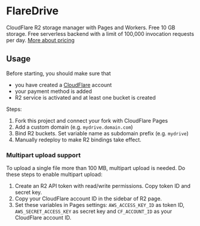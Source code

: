 # FlareDrive

CloudFlare R2 storage manager with Pages and Workers. Free 10 GB storage. Free serverless backend with a limit of 100,000 invocation requests per day. [More about pricing](https://developers.cloudflare.com/r2/platform/pricing/)

## Usage

Before starting, you should make sure that

- you have created a [CloudFlare](https://dash.cloudflare.com/) account
- your payment method is added
- R2 service is activated and at least one bucket is created

Steps:

1. Fork this project and connect your fork with CloudFlare Pages
2. Add a custom domain (e.g. `mydrive.domain.com`)
3. Bind R2 buckets. Set variable name as subdomain prefix (e.g. `mydrive`)
4. Manually redeploy to make R2 bindings take effect.

### Multipart upload support

To upload a single file more than 100 MB, multipart upload is needed. Do these steps to enable multipart upload:

1. Create an R2 API token with read/write permissions. Copy token ID and secret key.
2. Copy your CloudFlare account ID in the sidebar of R2 page.
3. Set these variables in Pages settings: `AWS_ACCESS_KEY_ID` as token ID, `AWS_SECRET_ACCESS_KEY` as secret key and `CF_ACCOUNT_ID` as your CloudFlare account ID.
